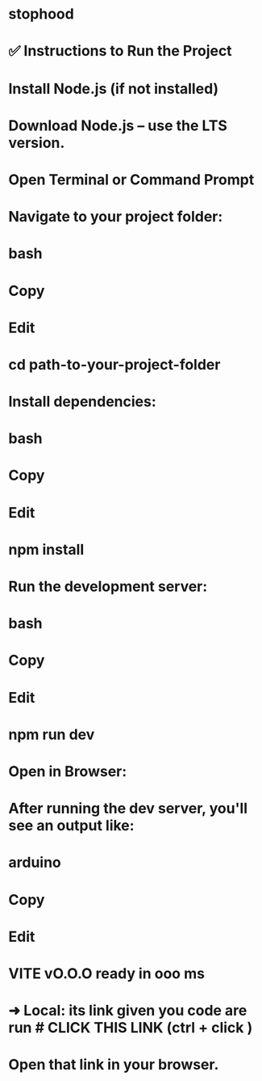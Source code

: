 # stophood 
# ✅ Instructions to Run the Project
# Install Node.js (if not installed)
# Download Node.js – use the LTS version.

# Open Terminal or Command Prompt

# Navigate to your project folder:

# bash
# Copy
# Edit
# cd path-to-your-project-folder
# Install dependencies:

# bash
# Copy
# Edit
# npm install
# Run the development server:

# bash
# Copy
# Edit
# npm run dev
# Open in Browser:
# After running the dev server, you'll see an output like:

# arduino
# Copy
# Edit
# VITE vO.O.O  ready in ooo ms

# ➜  Local:  its link given you code are run  # CLICK THIS LINK (ctrl + click )
# Open that link in your browser.



